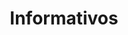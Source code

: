 ---
title: Informativos
description: >-
  Veja e baixe os principais informativos da Clínica MD Frossard Odontologia. 
layout: mdf_informativos
active_menu: informativos
---